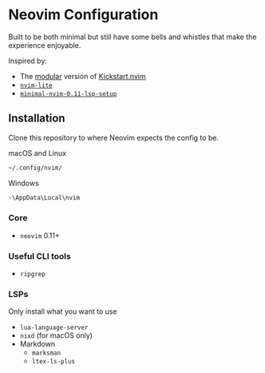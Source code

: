 # Neovim Configuration

Built to be both minimal but still have some bells and whistles that make the experience enjoyable.

Inspired by:
- The [modular](https://github.com/dam9000/kickstart-modular.nvim/tree/master) version of [Kickstart.nvim](https://github.com/nvim-lua/kickstart.nvim)
- [`nvim-lite`](https://github.com/radleylewis/nvim-lite)
- [`minimal-nvim-0.11-lsp-setup`](https://github.com/mplusp/minimal-nvim-0.11-lsp-setup/tree/main)

## Installation

Clone this repository to where Neovim expects the config to be.

macOS and Linux
```zsh
~/.config/nvim/
```

Windows
```powershell
~\AppData\Local\nvim
```

### Core

- `neovim` 0.11+

### Useful CLI tools

- `ripgrep`

### LSPs

Only install what you want to use

- `lua-language-server`
- `nixd` (for macOS only)
- Markdown
    - `marksman`
    - `ltex-ls-plus`
